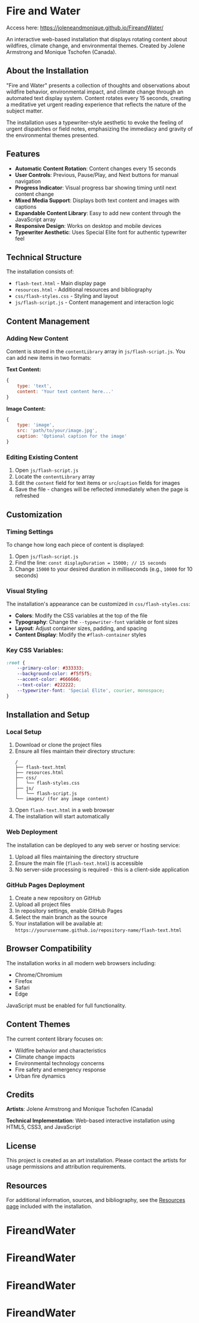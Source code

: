 # Fire and Water

Access here: https://joleneandmonique.github.io/FireandWater/

An interactive web-based installation that displays rotating content about wildfires, climate change, and environmental themes. Created by Jolene Armstrong and Monique Tschofen (Canada).

## About the Installation

"Fire and Water" presents a collection of thoughts and observations about wildfire behavior, environmental impact, and climate change through an automated text display system. Content rotates every 15 seconds, creating a meditative yet urgent reading experience that reflects the nature of the subject matter.

The installation uses a typewriter-style aesthetic to evoke the feeling of urgent dispatches or field notes, emphasizing the immediacy and gravity of the environmental themes presented.

## Features

- **Automatic Content Rotation**: Content changes every 15 seconds
- **User Controls**: Previous, Pause/Play, and Next buttons for manual navigation
- **Progress Indicator**: Visual progress bar showing timing until next content change
- **Mixed Media Support**: Displays both text content and images with captions
- **Expandable Content Library**: Easy to add new content through the JavaScript array
- **Responsive Design**: Works on desktop and mobile devices
- **Typewriter Aesthetic**: Uses Special Elite font for authentic typewriter feel

## Technical Structure

The installation consists of:
- `flash-text.html` - Main display page
- `resources.html` - Additional resources and bibliography
- `css/flash-styles.css` - Styling and layout
- `js/flash-script.js` - Content management and interaction logic

## Content Management

### Adding New Content

Content is stored in the `contentLibrary` array in `js/flash-script.js`. You can add new items in two formats:

**Text Content:**
```javascript
{
    type: 'text',
    content: 'Your text content here...'
}
```

**Image Content:**
```javascript
{
    type: 'image',
    src: 'path/to/your/image.jpg',
    caption: 'Optional caption for the image'
}
```

### Editing Existing Content

1. Open `js/flash-script.js`
2. Locate the `contentLibrary` array
3. Edit the `content` field for text items or `src`/`caption` fields for images
4. Save the file - changes will be reflected immediately when the page is refreshed

## Customization

### Timing Settings

To change how long each piece of content is displayed:

1. Open `js/flash-script.js`
2. Find the line: `const displayDuration = 15000; // 15 seconds`
3. Change `15000` to your desired duration in milliseconds (e.g., `10000` for 10 seconds)

### Visual Styling

The installation's appearance can be customized in `css/flash-styles.css`:

- **Colors**: Modify the CSS variables at the top of the file
- **Typography**: Change the `--typewriter-font` variable or font sizes
- **Layout**: Adjust container sizes, padding, and spacing
- **Content Display**: Modify the `#flash-container` styles

### Key CSS Variables:
```css
:root {
    --primary-color: #333333;
    --background-color: #f5f5f5;
    --accent-color: #666666;
    --text-color: #222222;
    --typewriter-font: 'Special Elite', courier, monospace;
}
```

## Installation and Setup

### Local Setup

1. Download or clone the project files
2. Ensure all files maintain their directory structure:
   ```
   /
   ├── flash-text.html
   ├── resources.html
   ├── css/
   │   └── flash-styles.css
   ├── js/
   │   └── flash-script.js
   └── images/ (for any image content)
   ```
3. Open `flash-text.html` in a web browser
4. The installation will start automatically

### Web Deployment

The installation can be deployed to any web server or hosting service:

1. Upload all files maintaining the directory structure
2. Ensure the main file (`flash-text.html`) is accessible
3. No server-side processing is required - this is a client-side application

### GitHub Pages Deployment

1. Create a new repository on GitHub
2. Upload all project files
3. In repository settings, enable GitHub Pages
4. Select the main branch as the source
5. Your installation will be available at: `https://yourusername.github.io/repository-name/flash-text.html`

## Browser Compatibility

The installation works in all modern web browsers including:
- Chrome/Chromium
- Firefox
- Safari
- Edge

JavaScript must be enabled for full functionality.

## Content Themes

The current content library focuses on:
- Wildfire behavior and characteristics
- Climate change impacts
- Environmental technology concerns
- Fire safety and emergency response
- Urban fire dynamics

## Credits

**Artists**: Jolene Armstrong and Monique Tschofen (Canada)

**Technical Implementation**: Web-based interactive installation using HTML5, CSS3, and JavaScript

## License

This project is created as an art installation. Please contact the artists for usage permissions and attribution requirements.

## Resources

For additional information, sources, and bibliography, see the [Resources page](resources.html) included with the installation.


# FireandWater
# FireandWater
# FireandWater
# FireandWater

